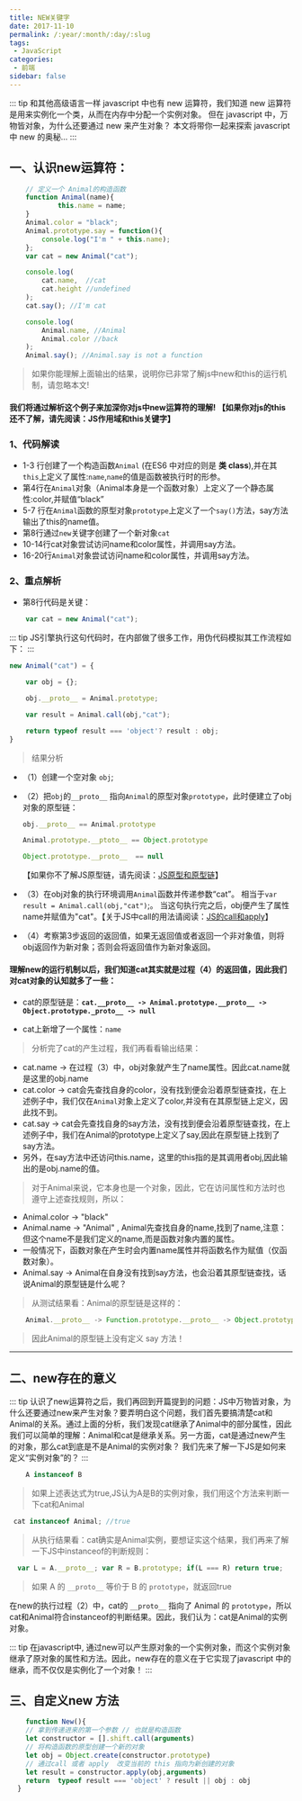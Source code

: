 ```yaml
---
title: NEW关键字
date: 2017-11-10
permalink: /:year/:month/:day/:slug
tags:
 - JavaScript       
categories: 
 - 前端
sidebar: false
---
```


::: tip
和其他高级语言一样 javascript 中也有 new 运算符，我们知道 new 运算符是用来实例化一个类，从而在内存中分配一个实例对象。 但在 javascript 中，万物皆对象，为什么还要通过 new 来产生对象？ 本文将带你一起来探索 javascript 中 new 的奥秘...
:::
## 一、认识new运算符：

```js
    // 定义一个 Animal的构造函数
    function Animal(name){
            this.name = name;
    }
    Animal.color = "black";
    Animal.prototype.say = function(){
        console.log("I'm " + this.name);
    };
    var cat = new Animal("cat");

    console.log(
        cat.name,  //cat
        cat.height //undefined
    );
    cat.say(); //I'm cat

    console.log(
        Animal.name, //Animal
        Animal.color //back
    );
    Animal.say(); //Animal.say is not a function
 ```

> 如果你能理解上面输出的结果，说明你已非常了解js中new和this的运行机制，请忽略本文!

#### 我们将通过解析这个例子来加深你对js中new运算符的理解! 【如果你对js的this还不了解，请先阅读：JS作用域和this关键字】

### 1、代码解读

 + 1-3 行创建了一个构造函数`Animal` (在ES6 中对应的则是 **类 class**),并在其`this`上定义了属性:`name`,`name`的值是函数被执行时的形参。
 + 第4行在`Animal`对象（Animal本身是一个函数对象）上定义了一个静态属性:color,并赋值“black”
 + 5-7 行在`Animal`函数的原型对象`prototype`上定义了一个`say()`方法，say方法输出了this的name值。
 + 第8行通过`new`关键字创建了一个新对象`cat`
 + 10-14行cat对象尝试访问name和color属性，并调用say方法。
 + 16-20行`Animal`对象尝试访问name和color属性，并调用say方法。

### 2、重点解析

  + 第8行代码是关键：
```js
    var cat = new Animal("cat"); 
 ```
::: tip
 JS引擎执行这句代码时，在内部做了很多工作，用伪代码模拟其工作流程如下：
:::
```js
new Animal("cat") = {

    var obj = {};

    obj.__proto__ = Animal.prototype;

    var result = Animal.call(obj,"cat");

    return typeof result === 'object'? result : obj;
}
```
> 结果分析
+ （1）创建一个空对象 `obj`;
+ （2）把`obj`的`__proto__` 指向`Animal`的原型对象`prototype`，此时便建立了obj对象的原型链：

   ```js
   obj.__proto__ == Animal.prototype 

   Animal.prototype.__ptoto__ == Object.prototype

   Object.prototype.__proto__  == null
   
   ```
   【如果你不了解JS原型链，请先阅读：[JS原型和原型链]()】
+ （3）在obj对象的执行环境调用`Animal`函数并传递参数“cat”。 相当于`var result = Animal.call(obj,"cat")`;。 当这句执行完之后，obj便产生了属性name并赋值为"cat"。【关于JS中call的用法请阅读：[JS的call和apply](../2017/2017-03-15-改变this指向的方法.md)】
+ （4）考察第3步返回的返回值，如果无返回值或者返回一个非对象值，则将obj返回作为新对象；否则会将返回值作为新对象返回。

####  理解new的运行机制以后，我们知道cat其实就是过程（4）的返回值，因此我们对cat对象的认知就多了一些：

+ cat的原型链是：**`cat.__proto__ -> Animal.prototype.__proto__ -> Object.prototype._proto__ -> null`**

+ cat上新增了一个属性：`name`

> 分析完了cat的产生过程，我们再看看输出结果：
+ cat.name -> 在过程（3）中，obj对象就产生了name属性。因此cat.name就是这里的obj.name
+ cat.color -> cat会先查找自身的color，没有找到便会沿着原型链查找，在上述例子中，我们仅在`Animal`对象上定义了color,并没有在其原型链上定义，因此找不到。
+ cat.say -> cat会先查找自身的say方法，没有找到便会沿着原型链查找，在上述例子中，我们在Animal的prototype上定义了say,因此在原型链上找到了say方法。
+ 另外，在say方法中还访问this.name，这里的this指的是其调用者obj,因此输出的是obj.name的值。

> 对于Animal来说，它本身也是一个对象，因此，它在访问属性和方法时也遵守上述查找规则，所以：
+ Animal.color -> "black"
+ Animal.name -> "Animal" , Animal先查找自身的name,找到了name,注意：但这个name不是我们定义的name,而是函数对象内置的属性。
+ 一般情况下，函数对象在产生时会内置name属性并将函数名作为赋值（仅函数对象）。
+ Animal.say -> Animal在自身没有找到say方法，也会沿着其原型链查找，话说Animal的原型链是什么呢？

> 从测试结果看：Animal的原型链是这样的： 
```js
    Animal.__proto__ -> Function.prototype.__proto__ -> Object.prototype.__proto__ -> null
```
> 因此Animal的原型链上没有定义 say 方法！

---
 
## 二、new存在的意义

::: tip
认识了new运算符之后，我们再回到开篇提到的问题：JS中万物皆对象，为什么还要通过new来产生对象？要弄明白这个问题，我们首先要搞清楚cat和Animal的关系。通过上面的分析，我们发现cat继承了Animal中的部分属性，因此我们可以简单的理解：Animal和cat是继承关系。另一方面，cat是通过new产生的对象，那么cat到底是不是Animal的实例对象？ 我们先来了解一下JS是如何来定义“实例对象”的？
:::

```js
    A instanceof B 
```

> 如果上述表达式为true,JS认为A是B的实例对象，我们用这个方法来判断一下cat和Animal

```js
 cat instanceof Animal; //true 

```
> 从执行结果看：cat确实是Animal实例，要想证实这个结果，我们再来了解一下JS中instanceof的判断规则：

```js
  var L = A.__proto__; var R = B.prototype; if(L === R) return true; 
```
> 如果 A 的 `__proto__` 等价于 B 的 `prototype`，就返回true

在new的执行过程（2）中，cat的 `__proto__` 指向了 Animal 的 `prototype`，所以cat和Animal符合instanceof的判断结果。因此，我们认为：cat是Animal的实例对象。 

::: tip
 在javascript中, 通过new可以产生原对象的一个实例对象，而这个实例对象继承了原对象的属性和方法。因此，new存在的意义在于它实现了javascript 中的继承，而不仅仅是实例化了一个对象！
:::
## 三、自定义new 方法

```js
    function New(){
    // 拿到传递进来的第一个参数 // 也就是构造函数
    let constructor = [].shift.call(arguments)
    // 将构造函数的原型创建一个新的对象
    let obj = Object.create(constructor.prototype)
    // 通过call 或者 apply  改变当前的 this 指向为新创建的对象
    let result = constructor.apply(obj,arguments)
    return  typeof result === 'object' ? result || obj : obj
  }

```